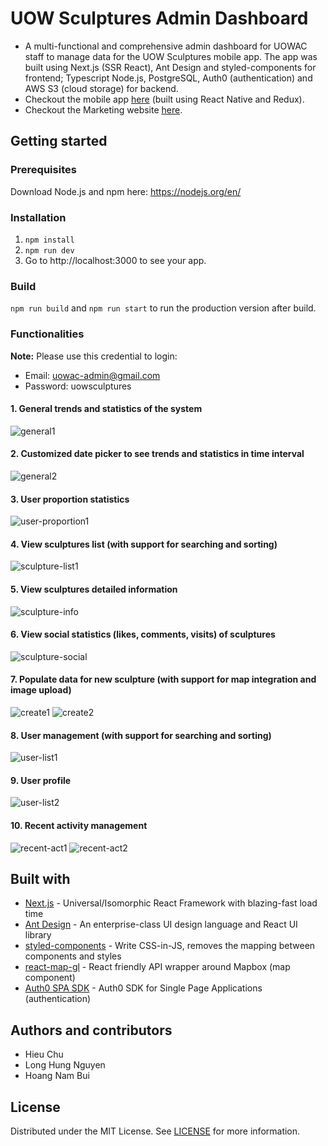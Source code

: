 # UOW Sculptures Admin Dashboard
- A multi-functional and comprehensive admin dashboard for UOWAC staff to manage data for the UOW Sculptures mobile app. The app was built using Next.js (SSR React), Ant Design and styled-components for frontend; Typescript Node.js, PostgreSQL, Auth0 (authentication) and AWS S3 (cloud storage) for backend.  
- Checkout the mobile app [here](https://play.google.com/store/apps/details?id=com.UOW.UOWSculptures&hl=en) (built using React Native and Redux).  
- Checkout the Marketing website [here](https://uowac-sculptures.netlify.app/).  

## Getting started
### Prerequisites
Download Node.js and npm here: https://nodejs.org/en/
### Installation
1. `npm install`
2. `npm run dev` 
3. Go to http://localhost:3000 to see your app.

### Build
`npm run build` and `npm run start` to run the production version after build.

### Functionalities
**Note:** Please use this credential to login:   
- Email: uowac-admin@gmail.com
- Password: uowsculptures
#### 1. General trends and statistics of the system
![general1](https://i.imgur.com/DCMBxOE.png)
#### 2. Customized date picker to see trends and statistics in time interval
![general2](https://i.imgur.com/BRW9ir5.png)
#### 3. User proportion statistics
![user-proportion1](https://i.imgur.com/vcej4ua.png)
#### 4. View sculptures list (with support for searching and sorting)
![sculpture-list1](https://i.imgur.com/4aUgDnI.png)
#### 5. View sculptures detailed information
![sculpture-info](https://i.imgur.com/S0NQnR3.png)
#### 6. View social statistics (likes, comments, visits) of sculptures
![sculpture-social](https://i.imgur.com/ZCkAYpY.png)
#### 7. Populate data for new sculpture (with support for map integration and image upload)
![create1](https://i.imgur.com/Hc0J3XF.png)
![create2](https://i.imgur.com/pfK6c03.png)
#### 8. User management (with support for searching and sorting)
![user-list1](https://i.imgur.com/ogvKBaK.png)
#### 9. User profile
![user-list2](https://i.imgur.com/ibEvmGo.png)
#### 10. Recent activity management
![recent-act1](https://i.imgur.com/h0JusAP.png)
![recent-act2](https://i.imgur.com/Z21M4Hv.png)

## Built with
- [Next.js](https://github.com/vercel/next.js/) - Universal/Isomorphic React Framework with blazing-fast load time
- [Ant Design](https://github.com/ant-design/ant-design) - An enterprise-class UI design language and React UI library
- [styled-components](https://github.com/styled-components/styled-components) - Write CSS-in-JS, removes the mapping between components and styles
- [react-map-gl](https://github.com/visgl/react-map-gl) - React friendly API wrapper around Mapbox (map component)
- [Auth0 SPA SDK](https://github.com/auth0/auth0-spa-js) - Auth0 SDK for Single Page Applications (authentication)

## Authors and contributors
- Hieu Chu
- Long Hung Nguyen
- Hoang Nam Bui

## License
Distributed under the MIT License. See [LICENSE](LICENSE) for more information.
